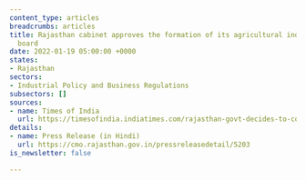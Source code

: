 ```yaml
---
content_type: articles
breadcrumbs: articles
title: Rajasthan cabinet approves the formation of its agricultural industries development
  board
date: 2022-01-19 05:00:00 +0000
states:
- Rajasthan
sectors:
- Industrial Policy and Business Regulations
subsectors: []
sources:
- name: Times of India
  url: https://timesofindia.indiatimes.com/rajasthan-govt-decides-to-constitute-rajasthan-state-agro-industries-development-board/articleshow/89002706.cms
details:
- name: Press Release (in Hindi)
  url: https://cmo.rajasthan.gov.in/pressreleasedetail/5203
is_newsletter: false

---
```

